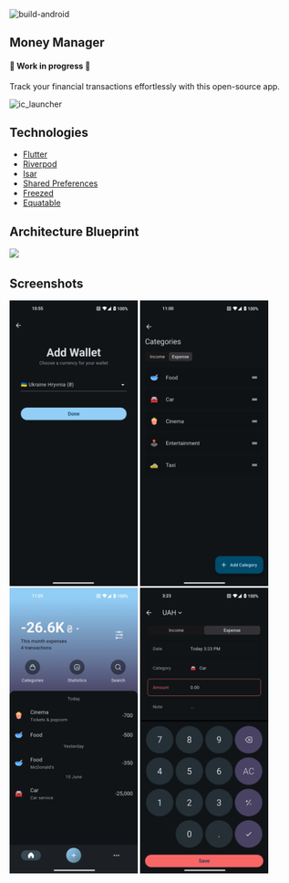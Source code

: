 ![build-android](https://github.com/SIKV/MoneyManager/actions/workflows/build-android.yml/badge.svg)

## Money Manager
#### 🚧 Work in progress 🚧
Track your financial transactions effortlessly with this open-source app.

![ic_launcher](https://github.com/SIKV/MoneyManager/assets/11236380/24dd64b4-c156-4c53-b7ab-bba80b222b95)

## Technologies
- [Flutter](https://flutter.dev)
- [Riverpod](https://riverpod.dev)
- [Isar](https://isar.dev)
- [Shared Preferences](https://github.com/flutter/packages/tree/main/packages/shared_preferences/shared_preferences)
- [Freezed](https://github.com/rrousselGit/freezed)
- [Equatable](https://github.com/felangel/equatable)

## Architecture Blueprint
<img src="https://github.com/user-attachments/assets/29610606-962e-40d1-8514-f4ba231cfeae" width="400">

## Screenshots
<p>
  <img src="./screenshots/1.png" width="225">
  <img src="./screenshots/2.png" width="225">
  <img src="./screenshots/3.png" width="225">
  <img src="./screenshots/4.png" width="225">
</p>
